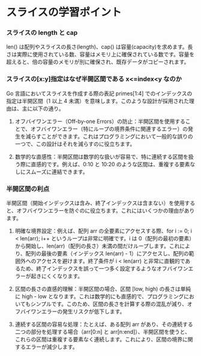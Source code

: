# スライスの学習ポイント

### スライスの length と cap

len() は配列やスライスの長さ(length)、cap() は容量(capacity)を求めます。長さは実際に使用されている数、容量はメモリ上に確保されている数です。容量を超えると、倍の容量のメモリが別に確保され、既存データがコピーされます。

### スライスの[x:y]指定はなぜ半開区間である x<=index<y なのか

Go 言語においてスライスを作成する際の表記 primes[1:4] でのインデックスの指定は半開区間（1 以上 4 未満）を意味します。このような設計が採用された理由は、主に以下の通り。

1. オフバイワンエラー（Off-by-one Errors）の防止：半開区間を使用することで、オフバイワンエラー（特にループの境界条件に関連するエラー）の発生を減らすことができます。これはプログラミングにおいて一般的な誤りの一つで、この設計はそれを減らすのに役立ちます。

2. 数学的な直感性：半開区間は数学的な扱いが容易で、特に連続する区間を扱う際に直感的です。例えば、0:10 と 10:20 のような区間は、重複する要素なしにスムーズに連結できます。

### 半開区間の利点

半開区間（開始インデックスは含み、終了インデックスは含まない）を使用すると、オフバイワンエラーを防ぐのに役立ちます。これにはいくつかの理由があります。

1. 明確な境界設定：例えば、配列 arr の全要素にアクセスする際、for i := 0; i < len(arr); i++ というループは非常に明確です。i は 0（配列の最初の要素）から開始し、len(arr)（配列の長さ）未満の間だけループします。これにより、配列の最後の要素（インデックス len(arr) - 1）にアクセスし、配列の範囲外へのアクセスを避けます。終了条件が i < len(arr) と非常に直観的であるため、終了インデックスを誤って一つ多く設定するようなオフバイワンエラーが起きにくくなります。

2. 区間の長さの直感的理解：半開区間の場合、区間 [low, high) の長さは単純に high - low となります。これは数学的にも直感的で、プログラミングにおいてもシンプルです。このため、区間の長さを計算する際の混乱が減り、オフバイワンエラーの発生リスクが低下します。

3. 連続する区間の容易な処理：たとえば、ある配列 arr があり、その連続する二つの部分を処理する場合（arr[0:n] と arr[n:end]）、半開区間を使うと、これらの区間は重複する要素なく連続します。これにより、区間の境界に関するエラーが減少します。
